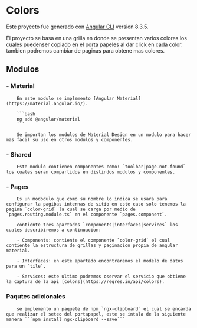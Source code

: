 # Colors

Este proyecto fue generado con [Angular CLI](https://github.com/angular/angular-cli) version 8.3.5.

El proyecto se basa en una grilla en donde se presentan varios colores los cuales puedenser copiado en el porta papeles al dar click en cada color. tambien podremos cambiar de paginas para obtene mas colores.

## Modulos

### - Material

        En este modulo se implemento [Angular Material](https://material.angular.io/).

        ```bash
        ng add @angular/material
        ```

        Se importan los modulos de Material Design en un modulo para hacer mas facil su uso en otros modulos y componentes.

### - Shared

        Este modulo contienen componentes como: `toolbar|page-not-found` los cuales seran compartidos en distindos modulos y componentes.

### - Pages

        Es un mododulo que como su nombre lo indica se usara para configurar la pagibas internas de sitio en este caso solo tenemos la pagina `color-grid` la cual se carga por medio de `pages.routing.module.ts` en el componente `pages.component`.

        contiente tres apartados `components|interfaces|services` los cuales describiremos a continuacion:

        - Components: contiente el componente `color-grid` el cual contiente la estructura de grillas y paginacion propia de angular material.

        - Interfaces: en este apartado encontraremos el modelo de datos para un `tile`.

        - Services: este ultimo podremos oservar el servicio que obtiene la captura de la api [colors](https://reqres.in/api/colors).

### Paqutes adicionales

        se implemento un paquete de npm `ngx-clipboard` el cual se encarda que realizar el seteo del portapapel, este se intala de la siguiente manera ```npm install ngx-clipboard --save```
        